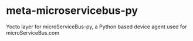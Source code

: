 # meta-microservicebus-py
Yocto layer for microServiceBus-py, a Python based device agent used for microServiceBus.com
